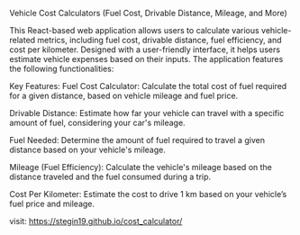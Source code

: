 Vehicle Cost Calculators (Fuel Cost, Drivable Distance, Mileage, and More)

This React-based web application allows users to calculate various vehicle-related metrics, including fuel cost, drivable distance, fuel efficiency, and cost per kilometer. Designed with a user-friendly interface, it helps users estimate vehicle expenses based on their inputs. The application features the following functionalities:

Key Features:
Fuel Cost Calculator: Calculate the total cost of fuel required for a given distance, based on vehicle mileage and fuel price.

Drivable Distance: Estimate how far your vehicle can travel with a specific amount of fuel, considering your car's mileage.

Fuel Needed: Determine the amount of fuel required to travel a given distance based on your vehicle's mileage.

Mileage (Fuel Efficiency): Calculate the vehicle's mileage based on the distance traveled and the fuel consumed during a trip.

Cost Per Kilometer: Estimate the cost to drive 1 km based on your vehicle’s fuel price and mileage.

visit: https://stegin19.github.io/cost_calculator/